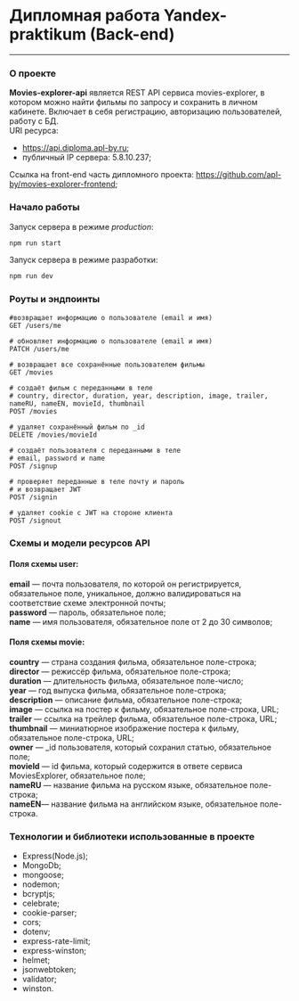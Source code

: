 # Дипломная работа Yandex-praktikum (Back-end)
---
### О проекте
__Movies-explorer-api__ является REST API cервиса movies-explorer, в котором можно найти фильмы по запросу и сохранить в личном кабинете. Включает в себя регистрацию, авторизацию пользователей, работу с БД.  
URI ресурса:  
- https://api.diploma.apl-by.ru;
- публичный IP сервера: 5.8.10.237;  

Ссылка на front-end часть дипломного проекта: https://github.com/apl-by/movies-explorer-frontend;
### Начало работы  
Запуск сервера в режиме *production*:  
```bash
npm run start
```  
Запуск сервера в режиме разработки:  
```bash
npm run dev
```  
### Роуты и эндпоинты  
 ```
 #возвращает информацию о пользователе (email и имя)
GET /users/me

# обновляет информацию о пользователе (email и имя)
PATCH /users/me

# возвращает все сохранённые пользователем фильмы
GET /movies

# создаёт фильм с переданными в теле
# country, director, duration, year, description, image, trailer, nameRU, nameEN, movieId, thumbnail 
POST /movies

# удаляет сохранённый фильм по _id
DELETE /movies/movieId  

# создаёт пользователя с переданными в теле
# email, password и name
POST /signup

# проверяет переданные в теле почту и пароль
# и возвращает JWT
POST /signin  

# удаляет cookie c JWT на стороне клиента
POST /signout  
```  
### Cхемы и модели ресурсов API  
#### Поля схемы user:
**email** — почта пользователя, по которой он регистрируется, обязательное поле, уникальное, должно валидироваться на соответствие схеме электронной почты;  
**password** — пароль, обязательное поле;  
**name** — имя пользователя, обязательное поле от 2 до 30 символов;    
#### Поля схемы movie:  
**country** — страна создания фильма, обязательное поле-строка;  
**director** — режиссёр фильма, обязательное поле-строка;  
**duration** — длительность фильма, обязательное поле-число;  
**year** — год выпуска фильма, обязательное поле-строка;  
**description** — описание фильма, обязательное поле-строка;  
**image** — ссылка на постер к фильму, обязательное поле-строка, URL;  
**trailer** — ссылка на трейлер фильма, обязательное поле-строка, URL;  
**thumbnail** — миниатюрное изображение постера к фильму, обязательное поле-строка, URL;  
**owner** — _id пользователя, который сохранил статью, обязательное поле;  
**movieId** — id фильма, который содержится в ответе сервиса MoviesExplorer, обязательное поле;  
**nameRU** — название фильма на русском языке, обязательное поле-строка;  
**nameEN**— название фильма на английском языке, обязательное поле-строка.    

### Технологии и библиотеки использованные в проекте  
- Express(Node.js);
- MongoDb;
- mongoose;
- nodemon;
- bcryptjs;
- celebrate;
- cookie-parser;
- cors;
- dotenv;
- express-rate-limit;
- express-winston;
- helmet;
- jsonwebtoken;
- validator;
- winston.

